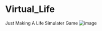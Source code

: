 # Virtual_Life
Just Making A Life Simulater Game
![image](https://github.com/user-attachments/assets/da0eb86e-83fb-4572-8049-1534d7bf9965)
